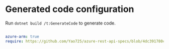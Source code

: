 # Generated code configuration

Run `dotnet build /t:GenerateCode` to generate code.

``` yaml

azure-arm: true
require: https://github.com/Yao725/azure-rest-api-specs/blob/4dc391780cb36a5c8c5632f5baec0cb8f255fa71/specification/applicationinsights/resource-manager/readme.md
 

```